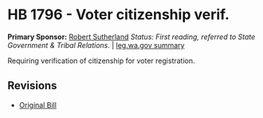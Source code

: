 # HB 1796 - Voter citizenship verif.
**Primary Sponsor:** [Robert Sutherland](/person/leg/sutherla_ro.md)
*Status: First reading, referred to State Government & Tribal Relations.* | [leg.wa.gov summary](https://app.leg.wa.gov/billsummary?BillNumber=1796&Year=2021)

Requiring verification of citizenship for voter registration.

## Revisions
* [Original Bill](1/)